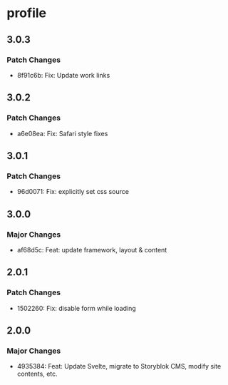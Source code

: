 # profile

## 3.0.3

### Patch Changes

- 8f91c6b: Fix: Update work links

## 3.0.2

### Patch Changes

- a6e08ea: Fix: Safari style fixes

## 3.0.1

### Patch Changes

- 96d0071: Fix: explicitly set css source

## 3.0.0

### Major Changes

- af68d5c: Feat: update framework, layout & content

## 2.0.1

### Patch Changes

- 1502260: Fix: disable form while loading

## 2.0.0

### Major Changes

- 4935384: Feat: Update Svelte, migrate to Storyblok CMS, modify site contents, etc.
